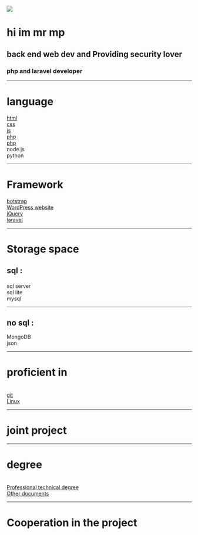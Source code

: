 <img src='https://media.giphy.com/media/WUlplcMpOCEmTGBtBW/giphy.gif'><h1>hi im mr mp </h1><h2> back end web dev and Providing security lover<h3>php and laravel developer<hr><h1><b>language</b></h1><a href='https://github.com/mrmp98/Historical-information-site'>html</a><br><a href='https://github.com/mrmp98/Historical-information-site'>css</a><br><a href='https://github.com/mrmp98/js-web'>js</a><br><a href='https://github.com/mrmp98/shrkat'>php</a>
<br>
<a href='https://github.com/mrmp98/daneshjoyar.git'>php</a>
<br>node.js<br>python<hr><h1>Framework </h1><a href='https://github.com/mrmp98/Corporate-site'>botstrap</a><br><a href='https://github.com/mrmp98/WordPress-website'>WordPress website</a><br><a href='https://github.com/mrmp98/Notif-gold'>jQuery</a><br> <a href='https://github.com/mrmp98/r'>laravel </a><br><hr><h1> Storage space </h1><h2>sql :
</h2>sql server<br>sql lite<br>mysql <br><hr><h2>no sql :</h2>MongoDB<br>json<hr><h1>proficient in</h1><br><a href='https://github.com/mrmp98'>git</a><br><a href='https://ubuntu.com/'>Linux </a><hr><h1>joint project</h1><hr><h1>degree</h1><br><a href='https://github.com/mrmp98/Professional-technical-degree'> Professional technical degree </a><br><a href='https://github.com/mrmp98/Other-documents.git'> Other documents </a> 
<hr> 
<h1>Cooperation in the project</h1>
<br>
